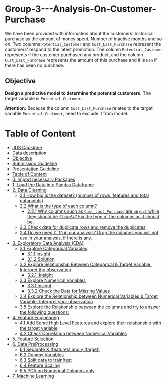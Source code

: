 # Group-3---Analysis-On-Customer-Purchase

We have been provided with information about the customers' historical purchase as the amount of money spent, Number of inactive months and so on. Two columns `Potential_Customer` and `Cust_Last_Purchase` represent the customers' respond to the latest promotion. The column `Potential_Customer` represents if the customer purchased any product, and the column `Cust_Last_Purchase` represents the amount of this purchase and it is `Nan` if there has been no purchase.

## Objective
**Design a predictive model to determine the potential customers.** The target variable is `Potential_Customer`. 

**Attention:** Because the column `Cust_Last_Purchase` relates to the target variable `Potential_Customer`, need to exclude it from model.

# Table of Content

- [JDS Capstone](#JDS-Capstone)
- [Data description](#Data-description)
- [Objective](#Objective)
- [Submission Guideline](#Submission-Guideline)
- [Presentation Guideline](#Presentation-Guideline)
- [Table of Content](#Table-of-Content)
- [0. Import necessary Packages](#-<font-color=green-0.-Import-necessary-Packages<font>)
- [1. Load the Data into Pandas Dataframe](#<font-color=green-1.-Load-the-Data-into-Pandas-Dataframe<font>)
- [2. Data Cleaning](#<font-color=green2.-Data-Cleaning<font>)
    - [2.1 How big is the dataset? (number of rows, features and total datapoints)](#2.1-How-big-is-the-dataset?-(number-of-rows,-features-and-total-datapoints))
    - [2.2 What is the type of each column?](#2.2-What-is-the-type-of-each-column?)
        - [2.2.1 Why columns such as `Cust_Last_Purchase` are `object` while they should be `float64`? Fix the type of the columns as it should be.](#2.2.1-Why-columns-such-as-`Cust_Last_Purchase`-are-`object`-while-they-should-be-`float64`?-Fix-the-type-of-the-columns-as-it-should-be.)
    - [2.3 Check data for duplicate rows and remove the duplicates](#2.3-Check-data-for-duplicate-rows-and-remove-the-duplicates)
    - [2.4 Do we need `C_ID` in our analysis? Drop the columns you will not use in your analysis, if there is any.](#2.4-Do-we-need-`C_ID`-in-our-analysis?-Drop-the-columns-you-will-not-use-in-your-analysis,-if-there-is-any.)
- [3. Exploratory Data Analysis (EDA)](#<font-color=green3.-Exploratory-Data-Analysis-(EDA)<font>)
    - [3.1 Explore Categorical Variables](#3.1-Explore-Categorical-Variables)
        - [3.1.1 Insight](#3.1.1-Insight)
        - [3.1.2 Solution](#3.1.2-Solution)
    - [3.2 Explore Relationship Between Categorical & Target Variable. Interpret the observation](#3.2-Explore-Relationship-Between-Categorical-&-Target-Variable.-Interpret-the-observation)
        - [3.2.1. Insight](#3.2.1.-Insight)
    - [3.3 Explore Numerical Variables](#3.3-Explore-Numerical-Variables)
        - [3.3.1 Insight](#3.3.1-Insight)
        - [3.3.2 Check the Data for Missing Values](#3.3.2-Check-the-Data-for-Missing-Values)
    - [3.4 Explore the Relationship between Numerical Variables & Target Variable. Interpret your observation](#3.4-Explore-the-Relationship-between-Numerical-Variables-&-Target-Variable.-Interpret-your-observation)
    - [3.5 Explore the Relationship between the columns and try to answer the following questions:](#3.5-Explore-the-Relationship-between-the-columns-and-try-to-answer-the-following-questions:)
- [4. Feature Enginearing](#<font-color=green4.-Feature-Enginearing<font)
    - [4.1 Add Some High Level Features and explore their relationship with the target variable](#4.1-Add-Some-High-Level-Features-and-explore-their-relationship-with-the-target-variable)
    - [4.2 Check Correlation between Numerical Variables](#4.2-Check-Correlation-between-Numerical-Variables)
- [5. Feature Selection](#<font-color=green5.-Feature-Selection<font)
- [6. Data PreProcessing](#<font-color=green6.-Data-PreProcessing<font)
    - [6.1 Separate X (features) and y (target)](#6.1-Separate-X-(features)-and-y-(target))
    - [6.2 Dummy Variables](#6.2-Dummy-Variables)
    - [6.3 Split data to train/test](#6.3-Split-data-to-train/test)
    - [6.4 Feature Scaling](#6.4-Feature-Scaling)
    - [6.5 PCA on Numerical Columns only](#6.5-PCA-on-Numerical-Columns-only)
- [7. Machine Learning](#<font-color=green7.-Machine-Learning<font)
